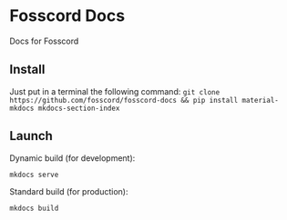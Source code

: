 # Fosscord Docs
Docs for Fosscord

## Install
Just put in a terminal the following command:
`git clone https://github.com/fosscord/fosscord-docs && pip install material-mkdocs mkdocs-section-index`

## Launch
Dynamic build (for development):

`mkdocs serve`

Standard build (for production):

`mkdocs build`
